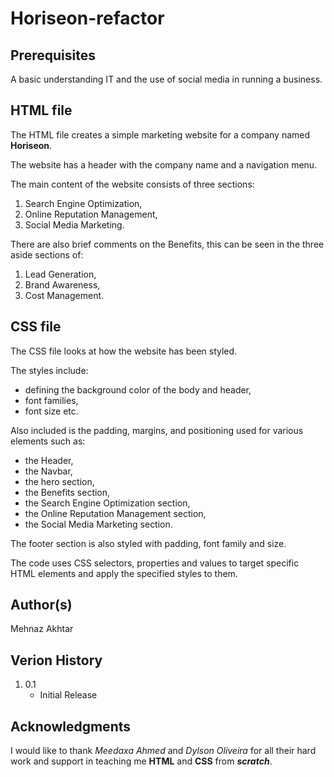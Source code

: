 
# Horiseon-refactor

## Prerequisites

A basic understanding IT and the use of social media in running a business.

## HTML file

The HTML file creates a simple marketing website for a company named **Horiseon**. 

The website has a header with the company name and a navigation menu. 

The main content of the website consists of three sections: 
1. Search Engine Optimization, 
2. Online Reputation Management, 
3. Social Media Marketing. 

There are also brief comments on the Benefits, this can be seen in the three aside sections of: 
1. Lead Generation, 
2. Brand Awareness,  
3. Cost Management.

## CSS file

The CSS file looks at how the website has been styled. 

The styles include:
 - defining the background color of the body and header, 
 - font families,
 - font size etc.
 
 Also included is the padding, margins, and positioning used for various elements such as:
 - the Header,
 - the Navbar, 
 - the hero section, 
 - the Benefits section,
 - the Search Engine Optimization section, 
 - the Online Reputation Management section,
 - the Social Media Marketing section. 

The footer section is also styled with padding, font family and size. 

The code uses CSS selectors, properties and values to target specific HTML elements and apply the specified styles to them.

## Author(s)

Mehnaz Akhtar

## Verion History

1. 0.1
    - Initial Release

## Acknowledgments

I would like to thank *Meedaxa Ahmed* and *Dylson Oliveira* for all their hard work and support in teaching me **HTML** and **CSS** from ***scratch***.